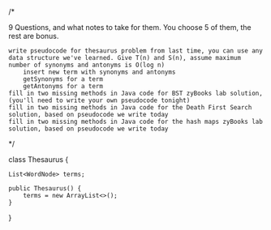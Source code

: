 /*

9 Questions, and what notes to take for them. You choose 5 of them, the rest are bonus.

    write pseudocode for thesaurus problem from last time, you can use any data structure we've learned. Give T(n) and S(n), assume maximum number of synonyms and antonyms is O(log n)
        insert new term with synonyms and antonyms
        getSynonyms for a term
        getAntonyms for a term
    fill in two missing methods in Java code for BST zyBooks lab solution, (you'll need to write your own pseudocode tonight)
    fill in two missing methods in Java code for the Death First Search solution, based on pseudocode we write today
    fill in two missing methods in Java code for the hash maps zyBooks lab solution, based on pseudocode we write today

*/

class Thesaurus {

    List<WordNode> terms;

    public Thesaurus() {
        terms = new ArrayList<>();
    }
    

}